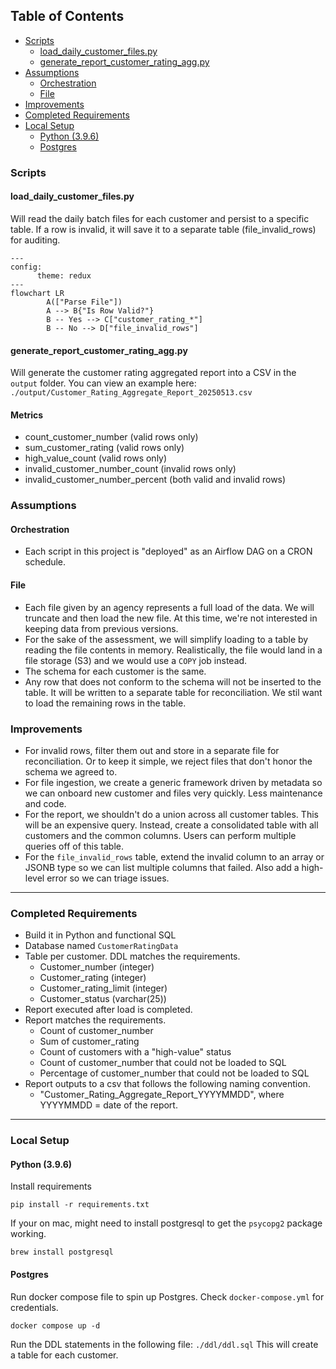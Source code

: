 ## Table of Contents

- [Scripts](#scripts)
  - [load_daily_customer_files.py](#load_daily_customer_filespy)
  - [generate_report_customer_rating_agg.py](#generate_report_customer_rating_aggpy)
- [Assumptions](#assumptions)
  - [Orchestration](#orchestration)
  - [File](#file)
- [Improvements](#improvements)
- [Completed Requirements](#completed-requirements)
- [Local Setup](#local-setup)
  - [Python (3.9.6)](#python-396)
  - [Postgres](#postgres)

### Scripts

#### load_daily_customer_files.py

Will read the daily batch files for each customer and persist to a specific table. If a row is invalid, it will save it to a separate table (file_invalid_rows) for auditing.

```mermaid
---
config:
      theme: redux
---
flowchart LR
        A(["Parse File"])
        A --> B{"Is Row Valid?"}
        B -- Yes --> C["customer_rating_*"]
        B -- No --> D["file_invalid_rows"]
```


#### generate_report_customer_rating_agg.py

Will generate the customer rating aggregated report into a CSV in the `output` folder. You can view an example here: `./output/Customer_Rating_Aggregate_Report_20250513.csv` 

#### Metrics
- count_customer_number (valid rows only)
- sum_customer_rating (valid rows only)
- high_value_count (valid rows only)
- invalid_customer_number_count (invalid rows only)
- invalid_customer_number_percent (both valid and invalid rows)

### Assumptions

#### Orchestration
- Each script in this project is "deployed" as an Airflow DAG on a CRON schedule.

#### File
- Each file given by an agency represents a full load of the data. We will truncate and then load the new file. At this time, we're not interested in keeping data from previous versions.
- For the sake of the assessment, we will simplify loading to a table by reading the file contents in memory. Realistically, the file would land in a file storage (S3) and we would use a `COPY` job instead.
- The schema for each customer is the same.
- Any row that does not conform to the schema will not be inserted to the table. It will be written to a separate table for reconciliation. We stil want to load the remaining rows in the table.

### Improvements
- For invalid rows, filter them out and store in a separate file for reconciliation. Or to keep it simple, we reject files that don't honor the schema we agreed to.
- For file ingestion, we create a generic framework driven by metadata so we can onboard new customer and files very quickly. Less maintenance and code.
- For the report, we shouldn't do a union across all customer tables. This will be an expensive query. Instead, create a consolidated table with all customers and the common columns. Users can perform multiple queries off of this table.
- For the `file_invalid_rows` table, extend the invalid column to an array or JSONB type so we can list multiple columns that failed. Also add a high-level error so we can triage issues.

---

### Completed Requirements

- Build it in Python and functional SQL
- Database named `CustomerRatingData`
- Table per customer. DDL matches the requirements.
    - Customer_number (integer)
    - Customer_rating (integer)
    - Customer_rating_limit (integer)
    - Customer_status (varchar(25))
- Report executed after load is completed.
- Report matches the requirements.
    - Count of customer_number
    - Sum of customer_rating
    - Count of customers with a "high-value" status
    - Count of customer_number that could not be loaded to SQL
    - Percentage of customer_number that could not be loaded to SQL
- Report outputs to a csv that follows the following naming convention.
    - "Customer_Rating_Aggregate_Report_YYYYMMDD", where YYYYMMDD = date of the report.

---

### Local Setup

#### Python (3.9.6)


Install requirements
```shell
pip install -r requirements.txt
```

If your on mac, might need to install postgresql to get the `psycopg2` package working.
```shell
brew install postgresql
```

#### Postgres

Run docker compose file to spin up Postgres. Check `docker-compose.yml` for credentials.

```shell
docker compose up -d
```

Run the DDL statements in the following file: `./ddl/ddl.sql`
This will create a table for each customer.